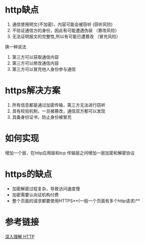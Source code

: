 # http缺点
1. 通信使用明文(不加密)，内容可能会被窃听 (窃听风险)
2. 不验证通信方的身份，因此有可能遭遇伪装 （篡改风险）
3. 无法证明报文的完整性,所以有可能已遭篡改 （冒充风险）

换一种说法

1. 第三方可以获取通信内容
2. 第三方可以修改通信内容
3. 第三方可以冒充他人身份参与通信


# https解决方案
1. 所有信息都是通过加密传输，第三方无法进行窃听
2. 具有校验机制，一旦被篡改，通信双方都可以发现
3. 具备身份证书，防止身份被冒充

# 如何实现
增加一个层，在http应用层和tcp 传输层之间增加一层加密和解密协议


# https的缺点
- 加密解密过程复杂，导致访问速度慢
- 加密需要认向证机构付费
- 整个页面的请求都要使用HTTPS**(一般一个页面有多个http请求)**

# 参考链接

[深入理解 HTTP ](https://juejin.im/post/5ba65296f265da0ac8493503)
